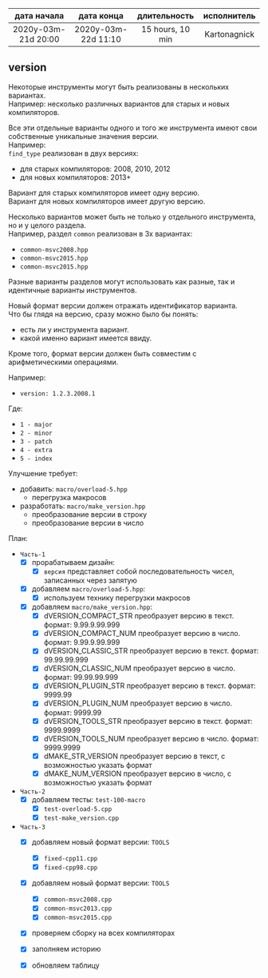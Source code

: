 
| дата начала         |   дата конца        | длительность     | исполнитель  |
|:-------------------:|:-------------------:|:----------------:|:------------:|
| 2020y-03m-21d 20:00 | 2020y-03m-22d 11:10 | 15 hours, 10 min | Kartonagnick |

version
---

Некоторые инструменты могут быть реализованы в нескольких вариантах.  
Например: несколько различных вариантов для старых и новых компиляторов.  

Все эти отдельные варианты одного и того же инструмента имеют свои собственные уникальные значения версии.  
Например:  
`find_type` реализован в двух версиях:  
  - для старых компиляторов: 2008, 2010, 2012  
  - для новых компиляторов: 2013+  

Вариант для старых компиляторов имеет одну версию.  
Вариант для новых компиляторов имеет другую версию.  


Несколько вариантов может быть не только у отдельного инструмента, но и у целого раздела.  
Например, раздел `common` реализован в 3х вариантах:  
  - `common-msvc2008.hpp`
  - `common-msvc2015.hpp`
  - `common-msvc2015.hpp`

Разные варианты разделов могут использовать как разные, 
так и идентичные варианты инструментов.  


Новый формат версии должен отражать идентификатор варианта.  
Что бы глядя на версию, сразу можно было бы понять:  
 - есть ли у инструмента вариант.  
 - какой именно вариант имеется ввиду.  

Кроме того, формат версии должен быть совместим с арифметическими операциями.  

Например:  
  - `version: 1.2.3.2008.1`  

Где:  
  - `1 - major`  
  - `2 - minor`  
  - `3 - patch`  
  - `4 - extra`  
  - `5 - index`  

Улучшение требует:  
  - добавить: `macro/overload-5.hpp`   
      - перегрузка макросов  
  - разработать: `macro/make_version.hpp`  
      - преобразование версии в строку  
      - преобразование версии в число  

План:  
  - `Часть-1`  
    - [x] прорабатываем дизайн:  
      - [x] `версия` представляет собой последовательность чисел, записанных через запятую  
    - [x] добавляем `macro/overload-5.hpp`:  
      - [x] используем технику перегрузки макросов  
    - [x] добавляем `macro/make_version.hpp`:  
      - [x] dVERSION_COMPACT_STR  преобразует версию в текст. формат: 9.99.9.99.999  
      - [x] dVERSION_COMPACT_NUM  преобразует версию в число. формат: 9.99.9.99.999  
      - [x] dVERSION_CLASSIC_STR  преобразует версию в текст. формат: 99.99.99.999  
      - [x] dVERSION_CLASSIC_NUM  преобразует версию в число. формат: 99.99.99.999  
      - [x] dVERSION_PLUGIN_STR   преобразует версию в текст. формат: 9999.99  
      - [x] dVERSION_PLUGIN_NUM   преобразует версию в число. формат: 9999.99  
      - [x] dVERSION_TOOLS_STR    преобразует версию в текст. формат: 9999.9999  
      - [x] dVERSION_TOOLS_NUM    преобразует версию в число. формат: 9999.9999  
      - [x] dMAKE_STR_VERSION     преобразует версию в текст, с возможностью указать формат  
      - [x] dMAKE_NUM_VERSION     преобразует версию в число, с возможностью указать формат  
  - `Часть-2`  
    - [x] добавляем тесты: `test-100-macro`  
      - [x] `test-overload-5.cpp`  
      - [x] `test-make_version.cpp`  
  - `Часть-3`  
    - [x] добавляем новый формат версии: `TOOLS`  
      - [x] `fixed-cpp11.cpp`  
      - [x] `fixed-cpp98.cpp`  
    - [x] добавляем новый формат версии: `TOOLS`  
      - [x] `common-msvc2008.cpp`  
      - [x] `common-msvc2013.cpp`  
      - [x] `common-msvc2015.cpp`  
    - [x] проверяем сборку на всех компиляторах  
    - [x] заполняем историю  
    - [x] обновляем таблицу  



